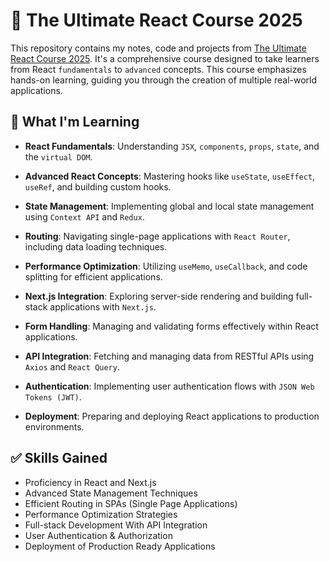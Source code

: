 # 📘 The Ultimate React Course 2025

This repository contains my notes, code and projects from [The Ultimate React Course 2025](https://www.udemy.com/course/the-ultimate-react-course/). 
It's a comprehensive course designed to take learners from React `fundamentals` to `advanced` concepts. This course emphasizes hands-on learning, guiding you through the creation of multiple real-world applications.

## 🚀 What I'm Learning

* **React Fundamentals**: Understanding `JSX`, `components`, `props`, `state`, and the `virtual DOM`.

* **Advanced React Concepts**: Mastering hooks like `useState`, `useEffect`, `useRef`, and building custom hooks.

* **State Management**: Implementing global and local state management using `Context API` and `Redux`.

* **Routing**: Navigating single-page applications with `React Router`, including data loading techniques.

* **Performance Optimization**: Utilizing `useMemo`, `useCallback`, and code splitting for efficient applications.

* **Next.js Integration**: Exploring server-side rendering and building full-stack applications with `Next.js`.

* **Form Handling**: Managing and validating forms effectively within React applications.

* **API Integration**: Fetching and managing data from RESTful APIs using `Axios` and `React Query`.

* **Authentication**: Implementing user authentication flows with `JSON Web Tokens (JWT)`.

* **Deployment**: Preparing and deploying React applications to production environments.

## ✅ Skills Gained

* Proficiency in React and Next.js
* Advanced State Management Techniques
* Efficient Routing in SPAs (Single Page Applications)
* Performance Optimization Strategies
* Full-stack Development With API Integration
* User Authentication & Authorization
* Deployment of Production Ready Applications
